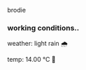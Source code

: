 brodie

<!--weather_start-->
### working conditions..

weather: light rain 🌧️

temp: 14.00 °C 👕

<!--weather_end-->
